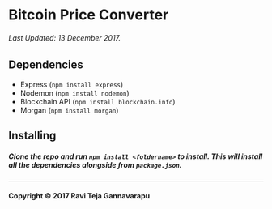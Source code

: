 # Bitcoin Price Converter
###### Last Updated: 13 December 2017.

## Dependencies
* Express (`npm install express`)
* Nodemon (`npm install nodemon`)
* Blockchain API (`npm install blockchain.info`)
* Morgan (`npm install morgan`)

## Installing
##### Clone the repo and run `npm install <foldername>` to install. This will install all the dependencies alongside from `package.json`.

***
#### Copyright © 2017 Ravi Teja Gannavarapu
